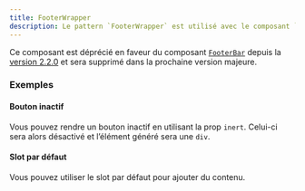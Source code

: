 ```yaml
---
title: FooterWrapper
description: Le pattern `FooterWrapper` est utilisé avec le composant `FooterBtn` pour afficher un pied de page.
---
```


<doc-alert type="warning">

Ce composant est déprécié en faveur du composant [`FooterBar`](/composants/structure/footer-bar) depuis la [version 2.2.0](https://github.com/assurance-maladie-digital/design-system/releases/tag/v2.2.0) et sera supprimé dans la prochaine version majeure.

</doc-alert>

<doc-tabs>

<doc-tab-item label="Utilisation">

<doc-example file="footer-wrapper/usage"></doc-example>

### Exemples

#### Bouton inactif

Vous pouvez rendre un bouton inactif en utilisant la prop `inert`. Celui-ci sera alors désactivé et l’élément généré sera une `div`.

<doc-example file="footer-wrapper/inert"></doc-example>

#### Slot par défaut

Vous pouvez utiliser le slot par défaut pour ajouter du contenu.

<doc-example file="footer-wrapper/slot"></doc-example>

</doc-tab-item>

<doc-tab-item label="API">
<doc-api name="footer-wrapper"></doc-api>
</doc-tab-item>

</doc-tabs>
